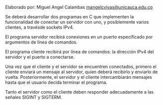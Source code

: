 Elaborado por: Miguel Angel Calambas <mangelcvivas@unicauca.edu.co>

Se deberá desarrollar dos programas en C que implementen la funcionalidad de conectar un servidor con uno, y posiblemente varios clientes, a travésde sockets IPv4. 

El programa servidor recibirá conexiones en un puerto especificado por argumentos de línea de comandos. 

El programa cliente recibirá por línea de comandos: la dirección IPv4 del servidor y el puerto a conectarse.

Una vez que el cliente y el servidor se encuentren conectados, primero el cliente enviará un mensaje al servidor, quien deberá recibirlo y enviarlo de vuelta. Posteriormente, el servidor y el cliente intercambiarán mensajes hasta que el usuario decida terminar el programa.

Tanto el servidor como el cliente deben responder adecuadamente a las señales SIGINT y SIGTERM.